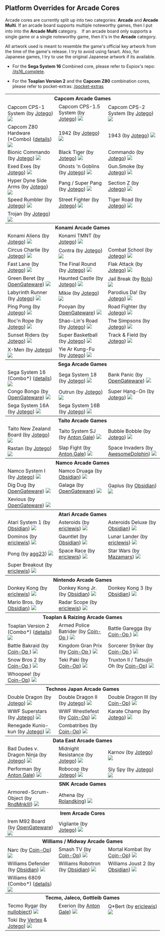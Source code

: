 ## Platform Overrides for Arcade Cores

Arcade cores are currently split up into two categories: **Arcade** and **Arcade Multi**. If an arcade board supports multiple noteworthy games, then I put into into the **Arcade Multi** category.　If an arcade board only supports a single game or a single noteworthy game, then it's in the **Arcade** category.

All artwork used is meant to resemble the game's official key artwork from the time of the game's release. I try to avoid using fanart. Also, for Japanese games, I try to use the original Japanese artwork if its available.

* For the <b>Sega System 16</b> Combined core, please refer to Espiox's repo: <a href="https://github.com/espiox/jts16_complete">/jts16_complete</a>.

* For the <b>Toaplan Version 2</b> and the <b>Capcom Z80</b> combination cores, please refer to pocket-extras: <a href="https://github.com/dyreschlock/pocket-extras">/pocket-extras</a>

<table>
<tr><th colspan="3"> Capcom Arcade Games </th></tr>
<tr>
 <td>Capcom CPS-1 System (by <a href="https://patreon.com/jotego">Jotego</a>) <img src="/pics/arcade/jtcps1.png" /></td>
 <td>Capcom CPS-1.5 System (by <a href="https://patreon.com/jotego">Jotego</a>) <img src="/pics/arcade/jtcps15.png" /></td>
 <td>Capcom CPS-2 System (by <a href="https://patreon.com/jotego">Jotego</a>) <img src="/pics/arcade/jtcps2.png" /></td>
</tr>
<tr>
 <td>Capcom Z80 Hardware (*Combo) (<a href="https://github.com/dyreschlock/pocket-extras/tree/main/jtcz80_combo">details</a>) <img src="/pics/arcade/jtcz80_c.png" /></td>
 <td>1942 (by <a href="https://patreon.com/jotego">Jotego</a>) <img src="/pics/arcade/jt1942.png" /></td>
 <td>1943 (by <a href="https://patreon.com/jotego">Jotego</a>) <img src="/pics/arcade/jt1943.png" /></td>
</tr>
<tr>
 <td>Bionic Commando (by <a href="https://patreon.com/jotego">Jotego</a>) <img src="/pics/arcade/jtbiocom.png" /></td>
 <td>Black Tiger (by <a href="https://patreon.com/jotego">Jotego</a>) <img src="/pics/arcade/jtbtiger.png" /></td>
 <td>Commando (by <a href="https://patreon.com/jotego">Jotego</a>) <img src="/pics/arcade/jtcommnd.png" /></td>
</tr>
<tr>
 <td>Exed Exes (by <a href="https://patreon.com/jotego">Jotego</a>) <img src="/pics/arcade/jtexed.png" /></td>
 <td>Ghosts 'n Goblins (by <a href="https://patreon.com/jotego">Jotego</a>) <img src="/pics/arcade/jtgng.png" /></td>
 <td>Gun.Smoke (by <a href="https://patreon.com/jotego">Jotego</a>) <img src="/pics/arcade/jtgunsmk.png" /></td>
</tr>
<tr>
 <td>Hyper Dyne Side Arms (by <a href="https://patreon.com/jotego">Jotego</a>)  <img src="/pics/arcade/jtsarms.png" /></td>
 <td>Pang / Super Pang (by <a href="https://patreon.com/jotego">Jotego</a>) <img src="/pics/arcade/jtpang.png" /></td>
 <td>Section Z (by <a href="https://patreon.com/jotego">Jotego</a>) <img src="/pics/arcade/jtsectnz.png" /></td>
</tr>
<tr>
 <td>Speed Rumbler  (by <a href="https://patreon.com/jotego">Jotego</a>) <img src="/pics/arcade/jtrumble.png" /></td>
 <td>Street Fighter (by <a href="https://patreon.com/jotego">Jotego</a>) <img src="/pics/arcade/jtsf.png" /></td>
 <td>Tiger Road (by <a href="https://patreon.com/jotego">Jotego</a>) <img src="/pics/arcade/jttora.png" /></td>
</tr>
<tr>
 <td>Trojan (by <a href="https://patreon.com/jotego">Jotego</a>) <img src="/pics/arcade/jttrojan.png" /></td>
</tr>
<tr><th colspan="3"> Konami Arcade Games</th></tr>
<tr>
 <td>Konami Aliens (by <a href="https://patreon.com/jotego">Jotego</a>) <img src="/pics/arcade/jtaliens.png" /></td> 
 <td>Konami TMNT (by <a href="https://patreon.com/jotego">Jotego</a>) <img src="/pics/arcade/jttmnt.png" /></td>
</tr>
<tr>
 <td>Circus Charlie (by <a href="https://patreon.com/jotego">Jotego</a>) <img src="/pics/arcade/jtcircus.png" /></td>
 <td>Contra (by <a href="https://patreon.com/jotego">Jotego</a>) <img src="/pics/arcade/jtcontra.png" /></td>
 <td>Combat School (by <a href="https://patreon.com/jotego">Jotego</a>) <img src="/pics/arcade/jtcomsc.png" /></td>
</tr>
<tr>
 <td>Fast Lane (by <a href="https://patreon.com/jotego">Jotego</a>) <img src="/pics/arcade/jtflane.png" /></td>
 <td>The Final Round (by <a href="https://patreon.com/jotego">Jotego</a>) <img src="/pics/arcade/jtfround.png" /></td>
 <td>Flak Attack (by <a href="https://patreon.com/jotego">Jotego</a>) <img src="/pics/arcade/jtmx5k.png" /></td>
</tr>
<tr>
 <td>Green Beret (by <a href="https://github.com/opengateware">OpenGateware</a>) <img src="/pics/arcade/gberet.png" /></td>
 <td>Haunted Castle (by <a href="https://patreon.com/jotego">Jotego</a>) <img src="/pics/arcade/jtcastle.png" /></td>
 <td>Jail Break (by <a href="https://github.com/rolandking">Rols</a>) <img src="/pics/arcade/jailbreak.png" /></td>
</tr>
<tr>
 <td>Labyrinth Runner (by <a href="https://patreon.com/jotego">Jotego</a>) <img src="/pics/arcade/jtlabrun.png" /></td>
 <td>Mikie (by <a href="https://patreon.com/jotego">Jotego</a>) <img src="/pics/arcade/jtmikie.png" /></td>
 <td>Parodius Da! (by <a href="https://patreon.com/jotego">Jotego</a>) <img src="/pics/arcade/jtparoda.png" /></td>
</tr>
<tr>
 <td>Ping Pong (by <a href="https://patreon.com/jotego">Jotego</a>) <img src="/pics/arcade/jtpinpon.png" /></td>
 <td>Pooyan (by <a href="https://github.com/opengateware">OpenGateware</a>) <img src="/pics/arcade/pooyan.png" /></td>
 <td>Road Fighter (by <a href="https://patreon.com/jotego">Jotego</a>) <img src="/pics/arcade/jtroadf.png" /></td>
</tr>
<tr>
 <td>Roc'n Rope (by <a href="https://patreon.com/jotego">Jotego</a>) <img src="/pics/arcade/jtroc.png" /></td>
 <td>Shao-Lin's Road (by <a href="https://patreon.com/jotego">Jotego</a>) <img src="/pics/arcade/jtkicker.png" /></td>
 <td>The Simpsons (by <a href="https://patreon.com/jotego">Jotego</a>) <img src="/pics/arcade/jtsimson.png" /></td>
</tr>
<tr>
 <td>Sunset Riders (by <a href="https://patreon.com/jotego">Jotego</a>) <img src="/pics/arcade/jtriders.png" /></td>
 <td>Super Basketball (by <a href="https://patreon.com/jotego">Jotego</a>) <img src="/pics/arcade/jtsbaskt.png" /></td>
 <td>Track & Field (by <a href="https://patreon.com/jotego">Jotego</a>) <img src="/pics/arcade/jttrack.png" /></td>
</tr>
<tr>
 <td>X-Men (by <a href="https://patreon.com/jotego">Jotego</a>) <img src="/pics/arcade/jtxmen.png" /></td>
 <td>Yie Ar Kung-Fu (by <a href="https://patreon.com/jotego">Jotego</a>) <img src="/pics/arcade/jtyiear.png" /></td>
</tr>
<tr><th colspan="3"> Sega Arcade Games</th></tr>
<tr>
 <td>Sega System 16 (Combo*) (<a href="https://github.com/espiox/jts16_complete">details</a>) <img src="/pics/arcade/jts16_c.png"></td>
 <td>Sega System 18 (by <a href="https://patreon.com/jotego">Jotego</a>) <img src="/pics/arcade/jts18.png" /></td>
 <td>Bank Panic (by <a href="https://github.com/opengateware">OpenGateware</a>) <img src="/pics/arcade/bankpanic.png" /></td>
</tr>
<tr>
 <td>Congo Bongo (by <a href="https://github.com/opengateware">OpenGateware</a>) <img src="/pics/arcade/congo.png" /></td>
 <td>Outrun (by <a href="https://patreon.com/jotego">Jotego</a>) <img src="/pics/arcade/jtoutrun.png" /></td>
 <td>Super Hang-On (by <a href="https://patreon.com/jotego">Jotego</a>) <img src="/pics/arcade/jtshanon.png" /></td>
</tr>
<tr>
 <td>Sega System 16A (by <a href="https://patreon.com/jotego">Jotego</a>)  <img src="/pics/arcade/jts16.png" /></td>
 <td>Sega System 16B (by <a href="https://patreon.com/jotego">Jotego</a>)  <img src="/pics/arcade/jts16b.png" /></td>
</tr>
<tr><th colspan="3"> Taito Arcade Games</th></tr>
<tr>
 <td>Taito New Zealand Board (by <a href="https://patreon.com/jotego">Jotego</a>) <img src="/pics/arcade/jtkiwi.png" /></td>
 <td>Taito System SJ (by <a href="https://github.com/antongale">Anton Gale</a>) <img src="/pics/arcade/taitosj.png" /></b></td>
 <td>Bubble Bobble (by <a href="https://patreon.com/jotego">Jotego</a>) <img src="/pics/arcade/jtbubl.png" /></td>
</tr>
<tr>
 <td>Rastan (by <a href="https://patreon.com/jotego">Jotego</a>) <img src="/pics/arcade/jtrastan.png" /></td>
 <td>Slap Fight (by <a href="https://github.com/antongale">Anton Gale</a>) <img src="/pics/arcade/slapfight.png" /></td>
 <td>Space Invaders (by <a href="https://github.com/AwesomeDolphin">AwesomeDolphin</a>) <img src="/pics/arcade/spaceinvaders.png" /></td>
</tr>
<tr><th colspan="3"> Namco Arcade Games</th></tr>
<tr>
 <td>Namco System I (by <a href="https://patreon.com/jotego">Jotego</a>) <img src="/pics/arcade/jtshouse.png" /></td>
 <td>Namco Druaga (by <a href="https://github.com/obsidian-dot-dev">Obsidian</a>) <img src="/pics/arcade/druaga.png" /></td>
</tr>
<tr>
 <td>Dig Dug (by <a href="https://github.com/opengateware">OpenGateware</a>) <img src="/pics/arcade/digdug.png" /></td>
 <td>Galaga (by <a href="https://github.com/opengateware">OpenGateware</a>) <img src="/pics/arcade/galaga.png" /></td>
 <td>Gaplus (by <a href="https://github.com/obsidian-dot-dev">Obsidian</a>) <img src="/pics/arcade/gaplus.png" /></td>
</tr>
<tr>
 <td>Xevious (by <a href="https://github.com/opengateware">OpenGateware</a>) <img src="/pics/arcade/xevious.png" /></td>
</tr>
<tr><th colspan="3"> Atari Arcade Games</th></tr>
<tr>
 <td>Atari System 1 (by <a href="https://github.com/obsidian-dot-dev">Obsidian</a>) <img src="/pics/arcade/system1.png" /></td>
 <td>Asteroids (by <a href="https://github.com/ericlewis">ericlewis</a>) <img src="/pics/arcade/asteroids.png" /></td>
 <td>Asteroids Deluxe (by <a href="https://github.com/obsidian-dot-dev">Obsidian</a>) <img src="/pics/arcade/astdelux.png" /></td>
</tr>
<tr>
 <td>Dominos (by <a href="https://github.com/ericlewis">ericlewis</a>) <img src="/pics/arcade/dominos.png" /></td>
 <td>Gauntlet (by <a href="https://github.com/obsidian-dot-dev/openFPGA-Gauntlet">Obsidian</a>) <img src="/pics/arcade/gauntlet.png" /></td>
 <td>Lunar Lander (by <a href="https://github.com/ericlewis">ericlewis</a>) <img src="/pics/arcade/lunarlander.png" /></td>
</tr>
<tr>
 <td>Pong (by <a href="https://github.com/agg23">agg23</a>)  <img src="/pics/arcade/pong.png" /></td>
 <td>Space Race (by <a href="https://github.com/ericlewis">ericlewis</a>) <img src="/pics/arcade/spacerace.png" /></td>
 <td>Star Wars (by <a href="https://github.com/Mazamars312">Mazamars</a>) <img src="/pics/arcade/ataristarwars.png" /></td>
</tr>
<tr>
 <td>Super Breakout (by <a href="https://github.com/ericlewis">ericlewis</a>) <img src="/pics/arcade/superbreakout.png" /></td>
</tr>
<tr><th colspan="3"> Nintendo Arcade Games</th></tr>
<tr>
 <td>Donkey Kong (by <a href="https://github.com/ericlewis">ericlewis</a>) <img src="/pics/arcade/donkeykong.png" /></td>
 <td>Donkey Kong Jr. (by <a href="https://github.com/obsidian-dot-dev">Obsidian</a>) <img src="/pics/arcade/dkongjr.png" /></td>
 <td>Donkey Kong 3 (by <a href="https://github.com/obsidian-dot-dev">Obsidian</a>) <img src="/pics/arcade/dkong3.png" /></td>
</tr>
<tr>
 <td>Mario Bros. (by <a href="https://github.com/obsidian-dot-dev">Obsidian</a>) <img src="/pics/arcade/mario.png" /></td>
 <td>Radar Scope (by <a href="https://github.com/ericlewis">ericlewis</a>) <img src="/pics/arcade/radarscope.png" /></td>
</tr>
<tr><th colspan="3"> Toaplan & Raizing Arcade Games</th></tr>
<tr>
 <td>Toaplan Version 2 (Combo*) (<a href="https://github.com/dyreschlock/pocket-extras/tree/main/toaplan2_complete">details</a>) <img src="/pics/arcade/toaplan2_c.png" /></td>
 <td>Armed Police Batrider (by <a href="https://github.com/psomashekar"> Coin-Op </a>) <img src="/pics/arcade/batrider.png" /></td> 
 <td>Battle Garegga (by <a href="https://github.com/psomashekar"> Coin-Op </a>) <img src="/pics/arcade/garegga.png" /></td>
</tr>
<tr>
 <td>Battle Bakraid (by <a href="https://github.com/psomashekar"> Coin-Op </a>) <img src="/pics/arcade/bakraid.png" /></td>
 <td>Kingdom Gran Prix (by <a href="https://github.com/psomashekar"> Coin-Op </a>) <img src="/pics/arcade/kingdmgp.png" /></td>
 <td>Sorcerer Striker (by <a href="https://github.com/psomashekar"> Coin-Op </a>) <img src="/pics/arcade/sstriker.png" /></td>
</tr>
<tr>
 <td>Snow Bros 2 (by <a href="https://github.com/psomashekar"> Coin-Op </a>) <img src="/pics/arcade/snowbros2.png" /></td>
 <td>Teki Paki (by <a href="https://patreon.com/atrac17">Coin-Op</a>) <img src="/pics/arcade/tekipaki.png" /></td>
 <td>Truxton II / Tatsujin Oh (by <a href="https://patreon.com/atrac17">Coin-Op</a>) <img src="/pics/arcade/truxton2.png" /></td>
</tr>
<tr>
 <td>Whoopee! (by <a href="https://patreon.com/atrac17">Coin-Op</a>) <img src="/pics/arcade/pipibibs.png" /></td>
</tr>
<tr><th colspan="3"> Technos Japan Arcade Games</th></tr>
<tr>
 <td>Double Dragon (by <a href="https://patreon.com/jotego">Jotego</a>) <img src="/pics/arcade/jtdd.png" /></td>
 <td>Double Dragon II (by <a href="https://patreon.com/jotego">Jotego</a>) <img src="/pics/arcade/jtdd2.png" /></td>
 <td>Double Dragon III (by <a href="https://github.com/psomashekar">Coin-Op</a>) <img src="/pics/arcade/doubledragoniii.png" /></td>
</tr>
<tr>
 <td>WWF Superstars (by <a href="https://patreon.com/jotego">Jotego</a>) <img src="/pics/arcade/jtwwfss.png" /></td>
 <td>WWF Wrestlefest (by <a href="https://github.com/psomashekar">Coin-Op</a>) <img src="/pics/arcade/wrestlefest.png" /></td>
 <td>Karate Champ (by <a href="https://patreon.com/jotego">Jotego</a>) <img src="/pics/arcade/jtkchamp.png" /></td>
</tr>
<tr>
 <td>Renegade Kunio-kun (by <a href="https://patreon.com/jotego">Jotego</a>) <img src="/pics/arcade/jtkunio.png" /></td>
 <td>Combatribes (by <a href="https://github.com/Coin-OpCollection">Coin-Op</a>) <img src="/pics/arcade/combatribes.png" /></td>
</tr>
<tr><th colspan="3"> Data East Arcade Games</th></tr>
<tr>
 <td>Bad Dudes v. Dragon Ninja (by <a href="https://patreon.com/jotego">Jotego</a>) <img src="/pics/arcade/jtninja.png" /></td>
 <td>Midnight Resistance (by <a href="https://patreon.com/jotego">Jotego</a>) <img src="/pics/arcade/jtmidres.png" /></td>
 <td>Karnov (by <a href="https://patreon.com/jotego">Jotego</a>) <img src="/pics/arcade/jtkarnov.png" /></td> 
</tr>
<tr>
 <td>Performan (by <a href="https://github.com/antongale">Anton Gale</a>) <img src="/pics/arcade/performan.png" /></td>
 <td>Robocop (by <a href="https://patreon.com/jotego">Jotego</a>) <img src="/pics/arcade/jtcop.png" /></td>
 <td>Sly Spy (by <a href="https://patreon.com/jotego">Jotego</a>) <img src="/pics/arcade/jtslyspy.png" /></td>
</tr>
<tr><th colspan="3">SNK Arcade Games</th></tr>
<tr>
 <td>Armored-Scrum-Object (by <a href="https://github.com/RndMnkIII">RndMnkIII</a>) <img src="/pics/arcade/alphamission.png" /></td>
 <td>Athena (by <a href="https://github.com/rolandking">Rolandking</a>) <img src="/pics/arcade/athena.png" /></td> 
</tr>
<tr><th colspan="3">Irem Arcade Cores</th></tr>
<tr>
 <td>Irem M92 Board (by <a href="https://github.com/opengateware">OpenGateware</a>) <img src="/pics/arcade/irem_m92.png" /></td>
 <td>Vigilante (by <a href="https://patreon.com/jotego">Jotego</a>) <img src="/pics/arcade/jtvigil.png" /></td>
</tr>
<tr><th colspan="3">Williams / Midway Arcade Games</th></tr>
<tr>
 <td>Narc (by <a href="https://github.com/Coin-OpCollection">Coin-Op</a>) <img src="/pics/arcade/narc.png" /></td>
 <td>Smash TV (by <a href="https://github.com/Coin-OpCollection">Coin-Op</a>) <img src="/pics/arcade/smashtv.png" /></td>
 <td>Mortal Kombat (by <a href="https://github.com/Coin-OpCollection">Coin-Op</a>) <img src="/pics/arcade/mortalkombat.png" /></td>
</tr>
<tr>
 <td>Williams Defender (by <a href="https://github.com/obsidian-dot-dev">Obsidian</a>) <img src="/pics/arcade/defender.png" /></td>
 <td>Williams Robotron (by <a href="https://github.com/obsidian-dot-dev">Obsidian</a>) <img src="/pics/arcade/robotron.png" /></td>
 <td>Williams Joust 2 (by <a href="https://github.com/obsidian-dot-dev">Obsidian</a>) <img src="/pics/arcade/joust2.png" /></td>
</tr>
<tr>
 <td>Williams 6809 (Combo*) (<a href="https://github.com/dyreschlock/pocket-extras/tree/main/williams_complete">details</a>) <img src="/pics/arcade/williams_c.png" /></td>
</tr>
<tr><th colspan="3">Tecmo, Jaleco, Gottleib Games</th></tr>
<tr>
 <td>Tecmo Rygar (by <a href="https://patreon.com/nullobject">nullobject</a>) <img src="/pics/arcade/tecmo.png" /></b></td>
 <td>Exerion (by <a href="https://github.com/antongale">Anton Gale</a>) <img src="/pics/arcade/exerion.png" /></td>
 <td>Q*Bert (by <a href="https://github.com/ericlewis">ericlewis</a>) <img src="/pics/arcade/qbert.png" /></td>
</tr>
<tr>
 <td>Toki (by <a href="https://github.com/vertrex">Vertex</a> & <a href="https://patreon.com/jotego">Jotego</a>) <img src="/pics/arcade/jttoki.png" /></td>
</tr>
</table>